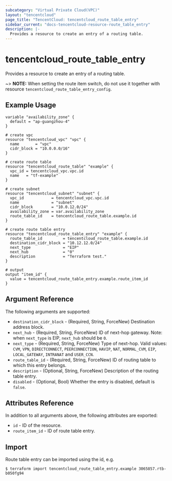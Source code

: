 ```yaml
---
subcategory: "Virtual Private Cloud(VPC)"
layout: "tencentcloud"
page_title: "TencentCloud: tencentcloud_route_table_entry"
sidebar_current: "docs-tencentcloud-resource-route_table_entry"
description: |-
  Provides a resource to create an entry of a routing table.
---
```


# tencentcloud_route_table_entry

Provides a resource to create an entry of a routing table.

~> **NOTE:** When setting the route item switch, do not use it together with resource `tencentcloud_route_table_entry_config`.

## Example Usage

```hcl
variable "availability_zone" {
  default = "ap-guangzhou-4"
}

# create vpc
resource "tencentcloud_vpc" "vpc" {
  name       = "vpc"
  cidr_block = "10.0.0.0/16"
}

# create route table
resource "tencentcloud_route_table" "example" {
  vpc_id = tencentcloud_vpc.vpc.id
  name   = "tf-example"
}

# create subnet
resource "tencentcloud_subnet" "subnet" {
  vpc_id            = tencentcloud_vpc.vpc.id
  name              = "subnet"
  cidr_block        = "10.0.12.0/24"
  availability_zone = var.availability_zone
  route_table_id    = tencentcloud_route_table.example.id
}

# create route table entry
resource "tencentcloud_route_table_entry" "example" {
  route_table_id         = tencentcloud_route_table.example.id
  destination_cidr_block = "10.12.12.0/24"
  next_type              = "EIP"
  next_hub               = "0"
  description            = "Terraform test."
}

# output
output "item_id" {
  value = tencentcloud_route_table_entry.example.route_item_id
}
```

## Argument Reference

The following arguments are supported:

* `destination_cidr_block` - (Required, String, ForceNew) Destination address block.
* `next_hub` - (Required, String, ForceNew) ID of next-hop gateway. Note: when `next_type` is EIP, `next_hub` should be `0`.
* `next_type` - (Required, String, ForceNew) Type of next-hop. Valid values: `CVM`, `VPN`, `DIRECTCONNECT`, `PEERCONNECTION`, `HAVIP`, `NAT`, `NORMAL_CVM`, `EIP`, `LOCAL_GATEWAY`, `INTRANAT` and `USER_CCN`.
* `route_table_id` - (Required, String, ForceNew) ID of routing table to which this entry belongs.
* `description` - (Optional, String, ForceNew) Description of the routing table entry.
* `disabled` - (Optional, Bool) Whether the entry is disabled, default is `false`.

## Attributes Reference

In addition to all arguments above, the following attributes are exported:

* `id` - ID of the resource.
* `route_item_id` - ID of route table entry.



## Import

Route table entry can be imported using the id, e.g.

```
$ terraform import tencentcloud_route_table_entry.example 3065857.rtb-b050fg94
```

